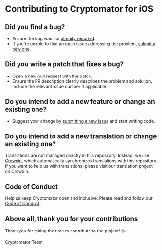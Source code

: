 # Contributing to Cryptomator for iOS

## Did you find a bug?

- Ensure the bug was not [already reported](https://github.com/cryptomator/ios/issues?q=).
- If you're unable to find an open issue addressing the problem, [submit a new one](https://github.com/cryptomator/ios/issues/new/choose).

## Did you write a patch that fixes a bug?

- Open a new pull request with the patch.
- Ensure the PR description clearly describes the problem and solution. Include the relevant issue number if applicable.

## Do you intend to add a new feature or change an existing one?

- Suggest your change by [submitting a new issue](https://github.com/cryptomator/ios/issues/new/choose) and start writing code.

## Do you intend to add a new translation or change an existing one?

Translations are not managed directly in this repository. Instead, we use [Crowdin](https://translate.cryptomator.org/), which automatically synchronizes translations with this repository. If you want to help us with translations, please visit our translation project on Crowdin.

## Code of Conduct

Help us keep Cryptomator open and inclusive. Please read and follow our [Code of Conduct](CODE_OF_CONDUCT.md).

## Above all, thank you for your contributions

Thank you for taking the time to contribute to the project! :+1:

Cryptomator Team
